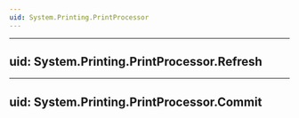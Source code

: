 ```yaml
---
uid: System.Printing.PrintProcessor
---
```


---
uid: System.Printing.PrintProcessor.Refresh
---

---
uid: System.Printing.PrintProcessor.Commit
---
